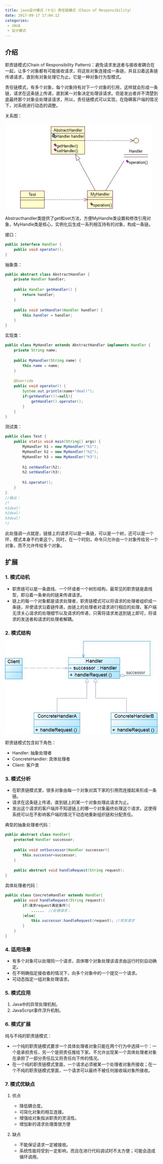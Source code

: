 ```yaml
---
title: java设计模式（十七）责任链模式（Chain of Responsibility）
date: 2017-09-17 17:04:12
categories: 
 - JAVA 
 - 设计模式
---
```


## 介绍

职责链模式(Chain of Responsibility Pattern)：避免请求发送者与接收者耦合在一起，让多个对象都有可能接收请求，将这些对象连接成一条链，并且沿着这条链传递请求，直到有对象处理它为止。它是一种对象行为型模式。

责任链模式，有多个对象，每个对象持有对下一个对象的引用，这样就会形成一条链，请求在这条链上传递，直到某一对象决定处理该请求。但是发出者并不清楚到底最终那个对象会处理该请求，所以，责任链模式可以实现，在隐瞒客户端的情况下，对系统进行动态的调整。

关系图：

![](chain/dp1701.jpg)

Abstracthandler类提供了get和set方法，方便MyHandle类设置和修改引用对象，MyHandle类是核心，实例化后生成一系列相互持有的对象，构成一条链。

<!-- more -->

接口：

~~~java
public interface Handler {  
    public void operator();  
}  
~~~

抽象类：

~~~java
public abstract class AbstractHandler {    
    private Handler handler;  
  
    public Handler getHandler() {  
        return handler;  
    }  
  
    public void setHandler(Handler handler) {  
        this.handler = handler;  
    }      
}  
~~~

实现类：

~~~java
public class MyHandler extends AbstractHandler implements Handler {  
    private String name;  
 
    public MyHandler(String name) {  
        this.name = name;  
    }  
  
    @Override  
    public void operator() {  
        System.out.println(name+"deal!");  
        if(getHandler()!=null){  
            getHandler().operator();  
        }  
    }  
}  
~~~

测试类：

~~~java
public class Test {  
    public static void main(String[] args) {  
        MyHandler h1 = new MyHandler("h1");  
        MyHandler h2 = new MyHandler("h2");  
        MyHandler h3 = new MyHandler("h3");  
  
        h1.setHandler(h2);  
        h2.setHandler(h3);  
  
        h1.operator();  
    }  
}  
//输出：
/*
h1deal!
h2deal!
h3deal!
*/
~~~

此处强调一点就是，链接上的请求可以是一条链，可以是一个树，还可以是一个环，模式本身不约束这个，同时，在一个时刻，命令只允许由一个对象传给另一个对象，而不允许传给多个对象。

## 扩展

### 1. 模式动机

- 职责链可以是一条直线、一个环或者一个树形结构，最常见的职责链是直线型，即沿着一条单向的链来传递请求。
- 链上的每一个对象都是请求处理者，职责链模式可以将请求的处理者组织成一条链，并使请求沿着链传递，由链上的处理者对请求进行相应的处理，客户端无须关心请求的处理细节以及请求的传递，只需将请求发送到链上即可，将请求的发送者和请求的处理者解耦。

### 2. 模式结构

![](chain/dp1702.jpg)



职责链模式包含如下角色：

- Handler: 抽象处理者
- ConcreteHandler: 具体处理者
- Client: 客户类

### 3. 模式分析

- 在职责链模式里，很多对象由每一个对象对其下家的引用而连接起来形成一条链。
- 请求在这条链上传递，直到链上的某一个对象处理此请求为止。
- 发出这个请求的客户端并不知道链上的哪一个对象最终处理这个请求，这使得系统可以在不影响客户端的情况下动态地重新组织链和分配责任。

典型的抽象处理者代码：

~~~java
public abstract class Handler{
	protected Handler successor;
	
	public void setSuccessor(Handler successor){
		this.successor=successor;
	}
	
	public abstract void handleRequest(String request);
}
~~~

具体处理者代码：

~~~java
public class ConcreteHandler extends Handler{
	public void handleRequest(String request){
		if(请求request满足条件){
			......  //处理请求；
		}else{
			this.successor.handleRequest(request); //转发请求
		}
	}
} 
~~~

### 4. 适用场景

- 有多个对象可以处理同一个请求，具体哪个对象处理该请求由运行时刻自动确定。
- 在不明确指定接收者的情况下，向多个对象中的一个提交一个请求。
- 可动态指定一组对象处理请求。

### 5. 模式应用

1. Java中的异常处理机制。
2. JavaScript事件浮升机制。

### 6. 模式扩展

纯与不纯的职责链模式：

- 一个纯的职责链模式要求一个具体处理者对象只能在两个行为中选择一个：一个是承担责任，另一个是把责任推给下家。不允许出现某一个具体处理者对象在承担了一部分责任后又将责任向下传的情况。
- 在一个纯的职责链模式里面，一个请求必须被某一个处理者对象所接收；在一个不纯的职责链模式里面，一个请求可以最终不被任何接收端对象所接收。

### 7. 模式优缺点

1. 优点

   - 降低耦合度。
   - 可简化对象的相互连接。
   - 增强给对象指派职责的灵活性。
   - 增加新的请求处理类很方便

2. 缺点

   - 不能保证请求一定被接收。
   - 系统性能将受到一定影响，而且在进行代码调试时不太方便；可能会造成循环调用。

   ​

